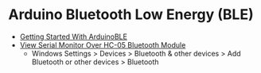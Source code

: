 # Arduino Bluetooth Low Energy (BLE)
* [Getting Started With ArduinoBLE](https://create.arduino.cc/projecthub/monica/getting-started-with-bluetooth-low-energy-ble-ab4c94)
* [View Serial Monitor Over HC-05 Bluetooth Module](https://create.arduino.cc/projecthub/millerman4487/view-serial-monitor-over-bluetooth-fbb0e5)
  * Windows Settings > Devices > Bluetooth & other devices > Add Bluetooth or other devices > Bluetooth
